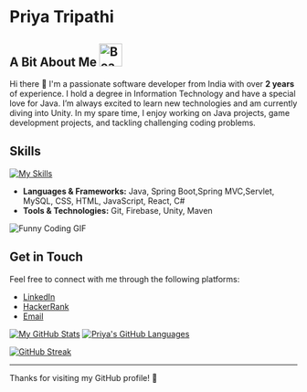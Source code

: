 # Priya Tripathi    

## A Bit About Me  <img src="https://raw.githubusercontent.com/Tarikul-Islam-Anik/Animated-Fluent-Emojis/master/Emojis/Smilies/Beaming%20Face%20with%20Smiling%20Eyes.png" alt="Beaming Face with Smiling Eyes" width="40" height="40" /> 
Hi there 👋 I'm a passionate software developer from India with over **2 years** of experience. I hold a degree in Information Technology and have a special love for Java. I’m always excited to learn new technologies and am currently diving into Unity. In my spare time, I enjoy working on Java projects, game development projects, and tackling challenging coding problems.

## Skills
[![My Skills](https://skillicons.dev/icons?i=java,mysql,css,js,html,unity,firebase,react,c#&unity=3)](https://skillicons.dev)

- **Languages & Frameworks:** Java, Spring Boot,Spring MVC,Servlet, MySQL, CSS, HTML, JavaScript, React, C#
- **Tools & Technologies:** Git, Firebase, Unity, Maven

![Funny Coding GIF](https://user-images.githubusercontent.com/74038190/212747903-e9bdf048-2dc8-41f9-b973-0e72ff07bfba.gif)

## Get in Touch

Feel free to connect with me through the following platforms:
- [LinkedIn](https://www.linkedin.com/in/priyaxtx/) 
- [HackerRank](https://www.hackerrank.com/profile/priyatripathi441)
- [Email](priyatripathi44222@gmail.com)


[![My GitHub Stats](https://github-readme-stats.vercel.app/api/?username=priyaxtx&count_private=true&theme=tokyonight&showicons=true)]()
[![Priya's GitHub Languages](https://github-readme-stats.vercel.app/api/top-langs/?username=priyaxtx&layout=compact&theme=tokyonight&card_width=380)]()

[![GitHub Streak](https://github-readme-streak-stats.herokuapp.com?user=priyaxtx&theme=tokyonight&hide_border=true&date_format=j%20M%5B%20Y%5D)](https://git.io/streak-stats)

---

Thanks for visiting my GitHub profile! 🚀
